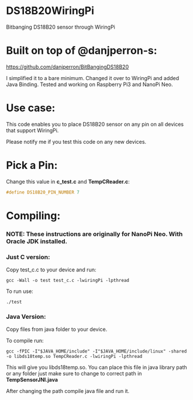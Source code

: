 # DS18B20WiringPi
Bitbanging DS18B20 sensor through WiringPi


# Built on top of @danjperron-s:
https://github.com/danjperron/BitBangingDS18B20


I simplified it to a bare minimum. Changed it over to WiringPi and added Java Binding. Tested and working on Raspberry Pi3 and NanoPi Neo.

# Use case:

This code enables you to place DS18B20 sensor on any pin on all devices that support WiringPi.

Please notify me if you test this code on any new devices.

# Pick a Pin:
Change this value in **c_test.c** and **TempCReader.c**:
```c 
#define DS18B20_PIN_NUMBER 7 
```

# Compiling:

### NOTE: These instructions are originally for NanoPi Neo. With Oracle JDK installed.

### Just C version:

Copy test_c.c to your device and run:

`gcc -Wall -o test test_c.c -lwiringPi -lpthread`

To run use:

`./test`

### Java Version:

Copy files from java folder to your device.

To compile run:

`gcc -fPIC -I"$JAVA_HOME/include" -I"$JAVA_HOME/include/linux" -shared -o libds18temp.so TempCReader.c -lwiringPi -lpthread`

This will give you libds18temp.so. You can place this file in java library path or any folder just make sure to change to correct path in **TempSensorJNI.java**

After changing the path compile java file and run it.
